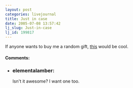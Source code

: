 ```yaml
---
layout: post
categories: livejournal
title: Just in case
date: 2005-07-08 13:57:42
lj_slug: Just-in-case
lj_id: 199817
---
```

If anyone wants to buy me a random gift, [this](http://www.thinkgeek.com/pvp/swag/77da/) would be cool.


<div id="comments"><h4>Comments:</h4><div class="lj-comments"><ul>
<li><h3>elementalamber: </h3>
<a id="comment-452"></a>
<p>Isn't it awesome?  I want one too.  </p>
</li>
</ul></div></div>
